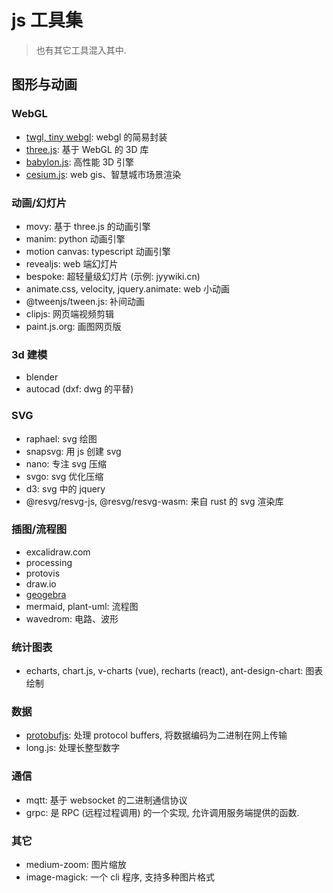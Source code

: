 # js 工具集

> 也有其它工具混入其中.

## 图形与动画

### WebGL

- [twgl, tiny webgl](https://twgljs.org/): webgl 的简易封装
- [three.js](https://threejs.org): 基于 WebGL 的 3D 库
- [babylon.js](https://www.babylonjs.com): 高性能 3D 引擎
- [cesium.js](https://cesium.com/platform/cesiumjs/): web gis、智慧城市场景渲染

### 动画/幻灯片

- movy: 基于 three.js 的动画引擎
- manim: python 动画引擎
- motion canvas: typescript 动画引擎
- revealjs: web 端幻灯片
- bespoke: 超轻量级幻灯片 (示例: jyywiki.cn)
- animate.css, velocity, jquery.animate: web 小动画
- @tweenjs/tween.js: 补间动画
- clipjs: 网页端视频剪辑
- paint.js.org: 画图网页版

### 3d 建模

- blender
- autocad (dxf: dwg 的平替)

### SVG

- raphael: svg 绘图
- snapsvg: 用 js 创建 svg
- nano: 专注 svg 压缩
- svgo: svg 优化压缩
- d3: svg 中的 jquery
- @resvg/resvg-js, @resvg/resvg-wasm: 来自 rust 的 svg 渲染库

### 插图/流程图

- excalidraw.com
- processing
- protovis
- draw.io
- [geogebra](https://www.geogebra.org/calculator)
- mermaid, plant-uml: 流程图
- wavedrom: 电路、波形

### 统计图表

- echarts, chart.js, v-charts (vue), recharts (react), ant-design-chart: 图表绘制

### 数据

- [protobufjs](https://www.npmjs.com/package/protobufjs): 处理 protocol buffers, 将数据编码为二进制在网上传输
- long.js: 处理长整型数字

### 通信

- mqtt: 基于 websocket 的二进制通信协议
- grpc: 是 RPC (远程过程调用) 的一个实现, 允许调用服务端提供的函数.

### 其它

- medium-zoom: 图片缩放
- image-magick: 一个 cli 程序, 支持多种图片格式

